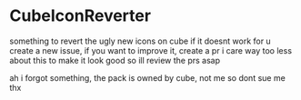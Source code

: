 # CubeIconReverter
something to revert the ugly new icons on cube
if it doesnt work for u create a new issue, if you want to improve it, create a pr
i care way too less about this to make it look good so ill review the prs asap


ah i forgot something, the pack is owned by cube, not me so dont sue me thx
